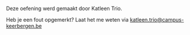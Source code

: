 Deze oefening werd gemaakt door Katleen Trio.

Heb je een fout opgemerkt? Laat het me weten via katleen.trio@campus-keerbergen.be 